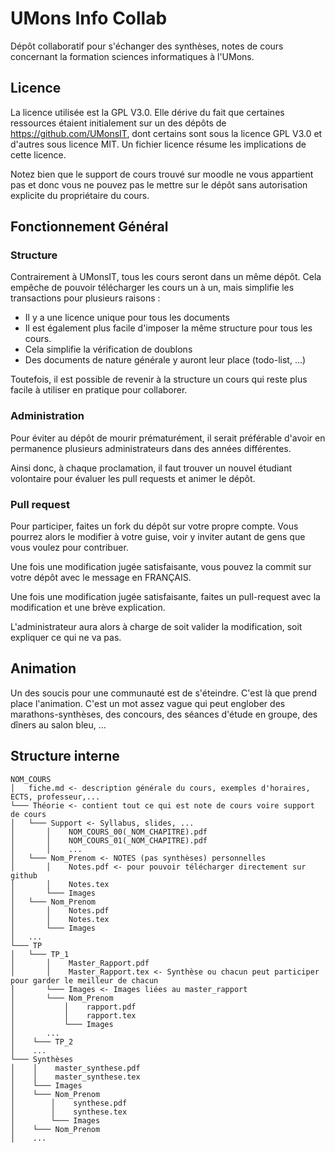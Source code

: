 # UMons Info Collab
Dépôt collaboratif pour s'échanger des synthèses, notes de cours concernant la formation sciences informatiques à l'UMons.

## Licence
La licence utilisée est la GPL V3.0. Elle dérive du fait que certaines ressources étaient initialement sur un des dépôts de
https://github.com/UMonsIT, dont certains sont sous la licence GPL V3.0 et d'autres sous licence MIT.
Un fichier licence résume les implications de cette licence.

Notez bien que le support de cours trouvé sur moodle ne vous appartient pas et donc vous ne pouvez pas le mettre sur le dépôt sans autorisation explicite du propriétaire du cours.

## Fonctionnement Général

### Structure
Contrairement à UMonsIT, tous les cours seront dans un même dépôt. Cela empêche de pouvoir télécharger les cours un à un, mais simplifie les transactions pour plusieurs raisons :

  * Il y a une licence unique pour tous les documents
  * Il est également plus facile d'imposer la même structure pour tous les cours.
  * Cela simplifie la vérification de doublons
  * Des documents de nature générale y auront leur place (todo-list, ...)

Toutefois, il est possible de revenir à la structure un cours qui reste plus facile à utiliser en pratique pour collaborer.

### Administration
Pour éviter au dépôt de mourir prématurément, il serait préférable d'avoir en permanence plusieurs administrateurs dans des années différentes.

Ainsi donc, à chaque proclamation, il faut trouver un nouvel étudiant volontaire pour évaluer les pull requests et animer le dépôt.

### Pull request
Pour participer, faites un fork du dépôt sur votre propre compte. Vous pourrez alors le modifier à votre guise, voir y inviter autant de gens que vous voulez pour contribuer.

Une fois une modification jugée satisfaisante, vous pouvez la commit sur votre dépôt avec le message en FRANÇAIS.

Une fois une modification jugée satisfaisante, faites un pull-request avec la modification et une brève explication.

L'administrateur aura alors à charge de soit valider la modification, soit expliquer ce qui ne va pas.

## Animation
Un des soucis pour une communauté est de s'éteindre. C'est là que prend place l'animation. C'est un mot assez vague qui peut englober des marathons-synthèses, des concours, des séances d'étude en groupe, des dîners au salon bleu, ...


## Structure interne
```
NOM_COURS
│   fiche.md <- description générale du cours, exemples d'horaires, ECTS, professeur,...   
└─── Théorie <- contient tout ce qui est note de cours voire support de cours
│   └─── Support <- Syllabus, slides, ...
│       │    NOM_COURS_00(_NOM_CHAPITRE).pdf
│       │    NOM_COURS_01(_NOM_CHAPITRE).pdf
│       │    ...
│   └─── Nom_Prenom <- NOTES (pas synthèses) personnelles
│       │    Notes.pdf <- pour pouvoir télécharger directement sur github
│       │    Notes.tex
│       └─── Images
│   └─── Nom_Prenom
│       │    Notes.pdf
│       │    Notes.tex
│       └─── Images
│   ...
└─── TP
│   └─── TP_1
│       │    Master_Rapport.pdf
│       │    Master_Rapport.tex <- Synthèse ou chacun peut participer pour garder le meilleur de chacun
│       └─── Images <- Images liées au master_rapport
│       └─── Nom_Prenom
│           │    rapport.pdf
│           │    rapport.tex
│           └─── Images
│       ...
│    └─── TP_2
│    ...
└─── Synthèses
│    │    master_synthese.pdf
│    │    master_synthese.tex
│    └─── Images
│    └─── Nom_Prenom
│        │    synthese.pdf
│        │    synthese.tex
│        └─── Images
│    └─── Nom_Prenom
│    ...
```

